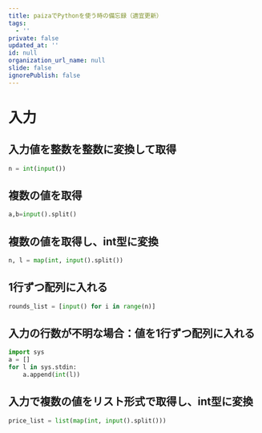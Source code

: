 ```yaml
---
title: paizaでPythonを使う時の備忘録（適宜更新）
tags:
  - ''
private: false
updated_at: ''
id: null
organization_url_name: null
slide: false
ignorePublish: false
---
```

# 入力
## 入力値を整数を整数に変換して取得
```python
n = int(input())
```
## 複数の値を取得
```python
a,b=input().split()
```
## 複数の値を取得し、int型に変換
```python
n, l = map(int, input().split())
```
## 1行ずつ配列に入れる
```python
rounds_list = [input() for i in range(n)]
```
## 入力の行数が不明な場合：値を1行ずつ配列に入れる
```python
import sys
a = []
for l in sys.stdin:
    a.append(int(l))
```
## 入力で複数の値をリスト形式で取得し、int型に変換
```python
price_list = list(map(int, input().split()))
```

